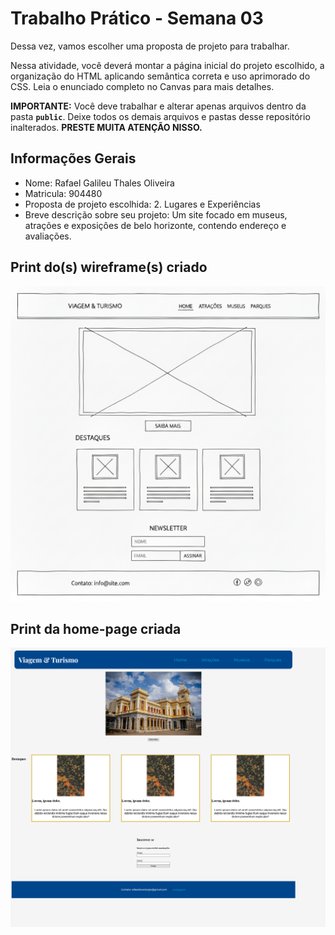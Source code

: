 # Trabalho Prático - Semana 03

Dessa vez, vamos escolher uma proposta de projeto para trabalhar.

Nessa atividade, você deverá montar a página inicial do projeto escolhido, a organização do HTML aplicando semântica correta e uso aprimorado do CSS. Leia o enunciado completo no Canvas para mais detalhes.

**IMPORTANTE:** Você deve trabalhar e alterar apenas arquivos dentro da pasta **`public`**. Deixe todos os demais arquivos e pastas desse repositório inalterados. **PRESTE MUITA ATENÇÃO NISSO.**

## Informações Gerais

- Nome: Rafael Galileu Thales Oliveira
- Matricula: 904480
- Proposta de projeto escolhida: 2. Lugares e Experiências
- Breve descrição sobre seu projeto: Um site focado em museus, atrações e exposiçôes de belo horizonte, contendo endereço e avaliações.


## Print do(s) wireframe(s) criado

![Print da Tela](/public/images/Wireframe.png)

## Print da home-page criada

![Framework](/public/images/PrintTela.png)
